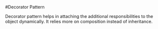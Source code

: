 #Decorator Pattern

Decorator pattern helps in attaching the additional responsibilities to the object 
dynamically. It relies more on composition instead of inheritance.
